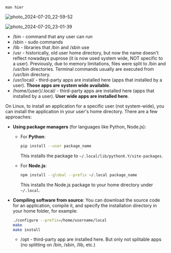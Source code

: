 `man hier`

![photo_2024-07-20_22-59-52](https://github.com/user-attachments/assets/28873705-ae55-44af-aee5-f3e495422d18)

![photo_2024-07-20_23-01-39](https://github.com/user-attachments/assets/db3679a0-a70a-4da1-a3ba-1b352fbbb93b)

- /bin - command that any user can run
- /sbin - sudo commands
- /lib - libraries that /bin and /sbin use
- /usr - historically, old user home directory, but now the name doesn't reflect nowadays puprose (it is now used system wide, NOT specific to a user). Previously, due to memory limitations, files were split to /bin and /usr/bin directories. Terminal commands usually are executed from /usr/bin directory.
- /usr/local/ - third-party apps are installed here (apps that installed by a user). **Those apps are system wide available**.
- /home/{user}/.local/ - third-party apps are installed here (apps that installed by a user). **User wide apps are installed here**.

On Linux, to install an application for a specific user (not system-wide), you can install the application in your user's home directory. There are a few approaches:

- **Using package managers** (for languages like Python, Node.js):
  - For **Python**:
    ```bash
    pip install --user package_name
    ```
    This installs the package to `~/.local/lib/pythonX.Y/site-packages`.

  - For **Node.js**:
    ```bash
    npm install --global --prefix ~/.local package_name
    ```
    This installs the Node.js package to your home directory under `~/.local`.

- **Compiling software from source**:
  You can download the source code for an application, compile it, and specify the installation directory in your home folder, for example:
  ```bash
  ./configure --prefix=/home/username/local
  make
  make install
  ```

  - /opt - third-party app are installed here. But only not splitable apps (no splitting on /bin, /sbin, /lib, etc.)
